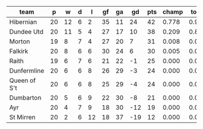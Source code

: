 |     team     | p  | w  | d | l  | gf | ga | gd  | pts | champ | top2  | top3  | top4  |  5-7  | bot4  | bot3  | bot2  |
|--------------|----|----|---|----|----|----|-----|-----|-------|-------|-------|-------|-------|-------|-------|-------|
| Hibernian    | 20 | 12 | 6 |  2 | 35 | 11 |  24 |  42 | 0.778 | 0.983 | 0.998 | 1.000 | 0.000 | 0.000 | 0.000 | 0.000|
| Dundee Utd   | 20 | 11 | 5 |  4 | 27 | 17 |  10 |  38 | 0.209 | 0.853 | 0.967 | 0.994 | 0.006 | 0.001 | 0.000 | 0.000|
| Morton       | 19 |  8 | 7 |  4 | 27 | 20 |   7 |  31 | 0.008 | 0.086 | 0.474 | 0.767 | 0.226 | 0.031 | 0.007 | 0.001|
| Falkirk      | 20 |  8 | 6 |  6 | 30 | 24 |   6 |  30 | 0.005 | 0.067 | 0.411 | 0.732 | 0.258 | 0.038 | 0.010 | 0.002|
| Raith        | 19 |  6 | 7 |  6 | 21 | 22 |  -1 |  25 | 0.000 | 0.006 | 0.065 | 0.207 | 0.661 | 0.314 | 0.132 | 0.036|
| Dunfermline  | 20 |  6 | 6 |  8 | 26 | 29 |  -3 |  24 | 0.000 | 0.003 | 0.045 | 0.150 | 0.697 | 0.381 | 0.153 | 0.047|
| Queen of S't | 20 |  6 | 6 |  8 | 25 | 29 |  -4 |  24 | 0.000 | 0.003 | 0.038 | 0.130 | 0.666 | 0.447 | 0.204 | 0.058|
| Dumbarton    | 20 |  5 | 6 |  9 | 22 | 30 |  -8 |  21 | 0.000 | 0.000 | 0.002 | 0.012 | 0.261 | 0.879 | 0.728 | 0.417|
| Ayr          | 20 |  4 | 7 |  9 | 18 | 30 | -12 |  19 | 0.000 | 0.000 | 0.001 | 0.008 | 0.212 | 0.912 | 0.780 | 0.496|
| St Mirren    | 20 |  2 | 6 | 12 | 18 | 37 | -19 |  12 | 0.000 | 0.000 | 0.000 | 0.000 | 0.014 | 0.997 | 0.986 | 0.944|
